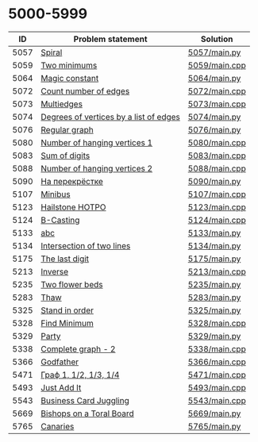 # 5000-5999

| ID   | Problem statement                                                                  | Solution                       |
|------|------------------------------------------------------------------------------------|--------------------------------|
| 5057 | [Spiral](https://www.e-olymp.com/en/problems/5057)                                 | [5057/main.py](5057/main.py)   |
| 5059 | [Two minimums](https://www.e-olymp.com/en/problems/5059)                           | [5059/main.cpp](5059/main.cpp) |
| 5064 | [Magic constant](https://www.e-olymp.com/en/problems/5064)                         | [5064/main.py](5064/main.py)   |
| 5072 | [Count number of edges](https://www.e-olymp.com/en/problems/5072)                  | [5072/main.cpp](5072/main.cpp) |
| 5073 | [Multiedges](https://www.e-olymp.com/en/problems/5073)                             | [5073/main.cpp](5073/main.cpp) |
| 5074 | [Degrees of vertices by a list of edges](https://www.e-olymp.com/en/problems/5074) | [5074/main.py](5074/main.py)   |
| 5076 | [Regular graph](https://www.e-olymp.com/en/problems/5076)                          | [5076/main.py](5076/main.py)   |
| 5080 | [Number of hanging vertices 1](https://www.e-olymp.com/en/problems/5080)           | [5080/main.cpp](5080/main.cpp) |
| 5083 | [Sum of digits](https://www.e-olymp.com/en/problems/5083)                          | [5083/main.cpp](5083/main.cpp) |
| 5088 | [Number of hanging vertices 2](https://www.e-olymp.com/en/problems/5088)           | [5088/main.cpp](5088/main.cpp) |
| 5090 | [На перекрёстке](https://www.e-olymp.com/en/problems/5090)                         | [5090/main.py](5090/main.py)   |
| 5107 | [Minibus](https://www.e-olymp.com/en/problems/5107)                                | [5107/main.cpp](5107/main.cpp) |
| 5123 | [Hailstone HOTPO](https://www.e-olymp.com/en/problems/5123)                        | [5123/main.cpp](5123/main.cpp) |
| 5124 | [B-Casting](https://www.e-olymp.com/en/problems/5124)                              | [5124/main.cpp](5124/main.cpp) |
| 5133 | [abc](https://www.e-olymp.com/en/problems/5133)                                    | [5133/main.py](5133/main.py)   |
| 5134 | [Intersection of two lines](https://www.e-olymp.com/en/problems/5134)              | [5134/main.py](5134/main.py)   |
| 5175 | [The last digit](https://www.e-olymp.com/en/problems/5175)                         | [5175/main.py](5175/main.py)   |
| 5213 | [Inverse](https://www.e-olymp.com/en/problems/5213)                                | [5213/main.cpp](5213/main.cpp) |
| 5235 | [Two flower beds](https://www.e-olymp.com/en/problems/5235)                        | [5235/main.py](5235/main.py)   |
| 5283 | [Thaw](https://www.e-olymp.com/en/problems/5283)                                   | [5283/main.py](5283/main.py)   |
| 5325 | [Stand in order](https://www.e-olymp.com/en/problems/5325)                         | [5325/main.py](5325/main.py)   |
| 5328 | [Find Minimum](https://www.e-olymp.com/en/problems/5328)                           | [5328/main.cpp](5328/main.cpp) |
| 5329 | [Party](https://www.e-olymp.com/en/problems/5329)                                  | [5329/main.py](5329/main.py)   |
| 5338 | [Complete graph - 2](https://www.e-olymp.com/en/problems/5338)                     | [5338/main.cpp](5338/main.cpp) |
| 5366 | [Godfather](https://www.e-olymp.com/en/problems/5366)                              | [5366/main.cpp](5366/main.cpp) |
| 5471 | [Граф 1, 1/2, 1/3, 1/4](https://www.e-olymp.com/en/problems/5471)                  | [5471/main.cpp](5471/main.cpp) |
| 5493 | [Just Add It](https://www.e-olymp.com/en/problems/5493)                            | [5493/main.cpp](5493/main.cpp) |
| 5543 | [Business Card Juggling](https://www.e-olymp.com/en/problems/5543)                 | [5543/main.cpp](5543/main.cpp) |
| 5669 | [Bishops on a Toral Board](https://www.e-olymp.com/en/problems/5669)               | [5669/main.py](5669/main.py)   |
| 5765 | [Canaries](https://www.e-olymp.com/en/problems/5765)                               | [5765/main.py](5765/main.py)   |

